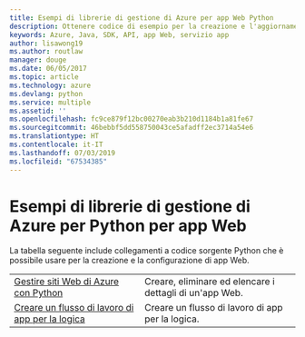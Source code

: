 ```yaml
---
title: Esempi di librerie di gestione di Azure per app Web Python
description: Ottenere codice di esempio per la creazione e l'aggiornamento di app Web di Azure ospitate nel servizio app tramite le librerie di gestione di Azure per Python
keywords: Azure, Java, SDK, API, app Web, servizio app
author: lisawong19
ms.author: routlaw
manager: douge
ms.date: 06/05/2017
ms.topic: article
ms.technology: azure
ms.devlang: python
ms.service: multiple
ms.assetid: ''
ms.openlocfilehash: fc9ce879f12bc00270eab3b210d1184b1a81fe67
ms.sourcegitcommit: 46bebbf5dd558750043ce5afadff2ec3714a54e6
ms.translationtype: HT
ms.contentlocale: it-IT
ms.lasthandoff: 07/03/2019
ms.locfileid: "67534385"
---
```

# <a name="azure-management-libraries-for-python-samples-for-web-apps"></a>Esempi di librerie di gestione di Azure per Python per app Web

La tabella seguente include collegamenti a codice sorgente Python che è possibile usare per la creazione e la configurazione di app Web. 

|||
|---|---|
| [Gestire siti Web di Azure con Python][1] | Creare, eliminare ed elencare i dettagli di un'app Web. |
| [Creare un flusso di lavoro di app per la logica][2] | Creare un flusso di lavoro di app per la logica. |

[1]: https://azure.microsoft.com/resources/samples/app-service-web-python-manage
[2]: python-sdk-azure-samples-logic-app-workflow.md


